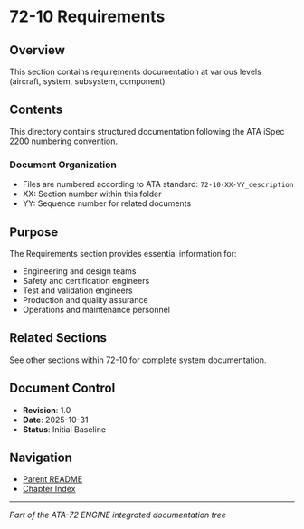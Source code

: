 # 72-10 Requirements

## Overview
This section contains requirements documentation at various levels (aircraft, system, subsystem, component).

## Contents
This directory contains structured documentation following the ATA iSpec 2200 numbering convention.

### Document Organization
- Files are numbered according to ATA standard: `72-10-XX-YY_description`
- XX: Section number within this folder
- YY: Sequence number for related documents

## Purpose
The Requirements section provides essential information for:
- Engineering and design teams
- Safety and certification engineers
- Test and validation engineers
- Production and quality assurance
- Operations and maintenance personnel

## Related Sections
See other sections within 72-10 for complete system documentation.

## Document Control
- **Revision**: 1.0
- **Date**: 2025-10-31
- **Status**: Initial Baseline

## Navigation
- [Parent README](../README.md)
- [Chapter Index](../../INDEX.md)

---
*Part of the ATA-72 ENGINE integrated documentation tree*
